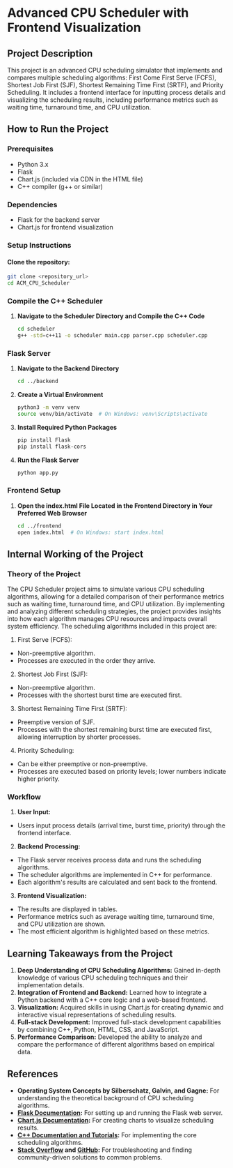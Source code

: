 # Advanced CPU Scheduler with Frontend Visualization

## Project Description
This project is an advanced CPU scheduling simulator that implements and compares multiple scheduling algorithms: First Come First Serve (FCFS), Shortest Job First (SJF), Shortest Remaining Time First (SRTF), and Priority Scheduling. It includes a frontend interface for inputting process details and visualizing the scheduling results, including performance metrics such as waiting time, turnaround time, and CPU utilization.

## How to Run the Project

### Prerequisites
- Python 3.x
- Flask
- Chart.js (included via CDN in the HTML file)
- C++ compiler (g++ or similar)

### Dependencies
- Flask for the backend server
- Chart.js for frontend visualization

### Setup Instructions

#### Clone the repository:
```bash
git clone <repository_url>
cd ACM_CPU_Scheduler
```

### Compile the C++ Scheduler

1. **Navigate to the Scheduler Directory and Compile the C++ Code**

    ```bash
    cd scheduler
    g++ -std=c++11 -o scheduler main.cpp parser.cpp scheduler.cpp
    ```

### Flask Server

1. **Navigate to the Backend Directory**
   ```bash
   cd ../backend
   ```

2. **Create a Virtual Environment**

    ```bash
    python3 -m venv venv
    source venv/bin/activate  # On Windows: venv\Scripts\activate
    ```

3. **Install Required Python Packages**

    ```bash
    pip install Flask
    pip install flask-cors
    ```

4. **Run the Flask Server**

    ```bash
    python app.py
    ```


### Frontend Setup

1. **Open the index.html File Located in the Frontend Directory in Your Preferred Web Browser**

    ```bash
    cd ../frontend
    open index.html  # On Windows: start index.html
    ```

## Internal Working of the Project
### Theory of the Project
The CPU Scheduler project aims to simulate various CPU scheduling algorithms, allowing for a detailed comparison of their performance metrics such as waiting time, turnaround time, and CPU utilization. By implementing and analyzing different scheduling strategies, the project provides insights into how each algorithm manages CPU resources and impacts overall system efficiency. The scheduling algorithms included in this project are:

1. First Serve (FCFS):
  * Non-preemptive algorithm.
  * Processes are executed in the order they arrive.

2. Shortest Job First (SJF):
  * Non-preemptive algorithm.
  * Processes with the shortest burst time are executed first.

3. Shortest Remaining Time First (SRTF):
  * Preemptive version of SJF.
  * Processes with the shortest remaining burst time are executed first, allowing interruption by shorter processes.

4. Priority Scheduling:
  * Can be either preemptive or non-preemptive.
  * Processes are executed based on priority levels; lower numbers indicate higher priority.

### Workflow
1. **User Input:**
  * Users input process details (arrival time, burst time, priority) through the frontend interface.
    
2. **Backend Processing:**
  * The Flask server receives process data and runs the scheduling algorithms.
  * The scheduler algorithms are implemented in C++ for performance.
  * Each algorithm's results are calculated and sent back to the frontend.
    
3. **Frontend Visualization:**
  * The results are displayed in tables.
  * Performance metrics such as average waiting time, turnaround time, and CPU utilization are shown.
  * The most efficient algorithm is highlighted based on these metrics.

## Learning Takeaways from the Project
1. **Deep Understanding of CPU Scheduling Algorithms:** Gained in-depth knowledge of various CPU scheduling techniques and their implementation details.
2. **Integration of Frontend and Backend:** Learned how to integrate a Python backend with a C++ core logic and a web-based frontend.
3. **Visualization:** Acquired skills in using Chart.js for creating dynamic and interactive visual representations of scheduling results.
4. **Full-stack Development:** Improved full-stack development capabilities by combining C++, Python, HTML, CSS, and JavaScript.
5. **Performance Comparison:** Developed the ability to analyze and compare the performance of different algorithms based on empirical data.

## References
* **Operating System Concepts by Silberschatz, Galvin, and Gagne:** For understanding the theoretical background of CPU scheduling algorithms.
* **[Flask Documentation](https://flask.palletsprojects.com/en/3.0.x/):** For setting up and running the Flask web server.
* **[Chart.js Documentation](https://www.chartjs.org/docs/latest/):** For creating charts to visualize scheduling results.
* **[C++ Documentation and Tutorials](https://en.cppreference.com/w/):** For implementing the core scheduling algorithms.
* **[Stack Overflow](https://stackoverflow.com/) and [GitHub](https://github.com/):** For troubleshooting and finding community-driven solutions to common problems.







